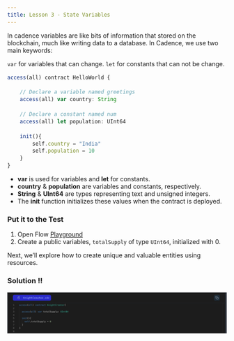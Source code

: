 ```yaml
---
title: Lesson 3 - State Variables
---
```


In cadence variables are like bits of information that stored on the blockchain, much like writing data to a database. In Cadence, we use two main keywords:

`var` for variables that can change.
`let` for constants that can not be change.

```jsx
access(all) contract HelloWorld {

	// Declare a variable named greetings
	access(all) var country: String

	// Declare a constant named num
	access(all) let population: UInt64

	init(){
		self.country = "India"
		self.population = 10
	}
}
```

- **var** is used for variables and **let** for constants.
- **country** & **population** are variables and constants, respectively.
- **String** & **UInt64** are types representing text and unsigned integers.
- The **init** function initializes these values when the contract is deployed.

### Put it to the Test

1. Open Flow [Playground](https://play.flow.com/)
2. Create a public variables, `totalSupply` of type `UInt64`, initialized with 0.

Next, we’ll explore how to create unique and valuable entities using resources.

### Solution !!

![Alt text](image-1.png)
